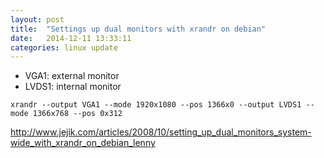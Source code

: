 ```yaml
---
layout: post
title:  "Settings up dual monitors with xrandr on debian"
date:   2014-12-11 13:33:11
categories: linux update
---
```

- VGA1: external monitor
- LVDS1: internal monitor

`xrandr --output VGA1 --mode 1920x1080 --pos 1366x0 --output LVDS1 --mode 1366x768 --pos 0x312`

http://www.jejik.com/articles/2008/10/setting_up_dual_monitors_system-wide_with_xrandr_on_debian_lenny
